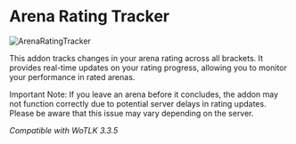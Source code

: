 # Arena Rating Tracker

![ArenaRatingTracker](https://github.com/user-attachments/assets/85343c64-ae44-4c4f-b2e8-56b5d9040bae)

This addon tracks changes in your arena rating across all brackets. It provides real-time updates on your rating progress, allowing you to monitor your performance in rated arenas.

Important Note: If you leave an arena before it concludes, the addon may not function correctly due to potential server delays in rating updates. Please be aware that this issue may vary depending on the server.

*Compatible with WoTLK 3.3.5*
